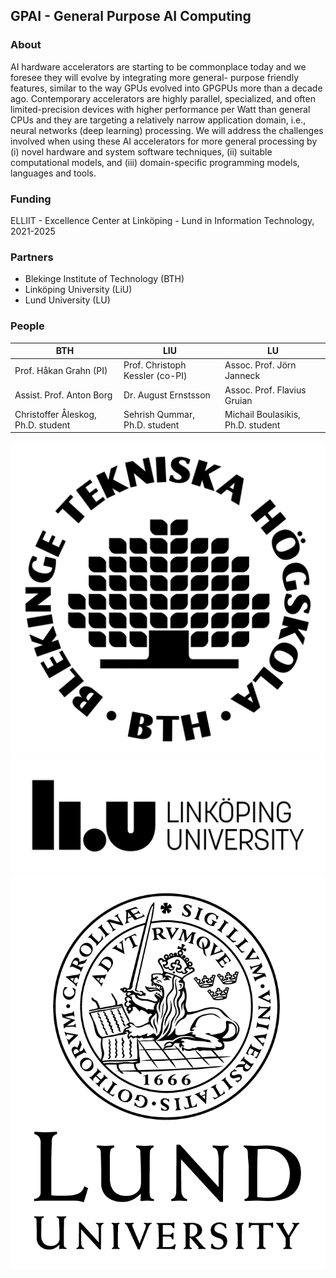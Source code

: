 
## GPAI - General Purpose AI Computing

### About

AI hardware accelerators are starting to be commonplace today and we foresee they will evolve by integrating more general- purpose friendly features, similar to the way GPUs evolved into GPGPUs more than a decade ago. Contemporary accelerators are highly parallel, specialized, and often limited-precision devices with higher performance per Watt than general CPUs and they are targeting a relatively narrow application domain, i.e., neural networks (deep learning) processing. We will address the challenges involved when using these AI accelerators for more general processing by (i) novel hardware and system software techniques, (ii) suitable computational models, and (iii) domain-specific programming models, languages and tools.

### Funding

ELLIIT - Excellence Center at Linköping - Lund in Information Technology, 2021-2025

### Partners

* Blekinge Institute of Technology (BTH)
* Linköping University (LiU)
* Lund University (LU)

### People

BTH | LIU | LU
----|-----|---
Prof. Håkan Grahn (PI) | Prof. Christoph Kessler (co-PI) | Assoc. Prof. Jörn Janneck
Assist. Prof. Anton Borg | Dr. August Ernstsson | Assoc. Prof. Flavius Gruian
Christoffer Åleskog, Ph.D. student | Sehrish Qummar, Ph.D. student | Michail Boulasikis, Ph.D. student 

![BTH Logo](/images/bthlogo_svart_2024.png)
![LiU Logo](/images/LiU_primary_black.png)
![LU Logo](/images/LundUniversity_C2line_BLACK.png)

<!---
- 👋 Hi, I’m @gpai-elliit
- 👀 I’m interested in ...
- 🌱 I’m currently learning ...
- 💞️ I’m looking to collaborate on ...
- 📫 How to reach me ...
--->

<!---
gpai-elliit/gpai-elliit is a ✨ special ✨ repository because its `README.md` (this file) appears on your GitHub profile.
You can click the Preview link to take a look at your changes.
--->
